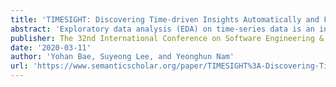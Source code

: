 ```yaml
---
title: 'TIMESIGHT: Discovering Time-driven Insights Automatically and Fairly'
abstract: 'Exploratory data analysis (EDA) on time-series data is an indispensable and important process for not only data analysts but also non-expert users. It helps them make data-driven decisions by discovering important patterns of a certain phenomenon. However, it poses 2 challenges for data analysts and decision-makers. First, although a lot of business intelligence tools have been introduced that can help explore the data, they require repeated analytic procedures and most of the procedures rely on users’ intuition, knowledge, and efforts. Second, even though there have been several attempts to quantify insights to automatically detect interesting patterns, they do not consider score fairness among detected patterns. Therefore, they are not suitable when data has the heterogeneity of insight types, attributes scales, and time intervals. We attack these challenges by introducing our new proposed system Timesight, which explores data through all possible time units and all attributes automatically. Timesight evaluates various types of time-driven insight, matching the fairness among each type of insight, each attribute, and each time interval. We verify our system using an internal application log dataset. Our experiment with data analysts working on the same dataset shows that Timesight alleviates tedious works and is effective in discovering insight.'
publisher: The 32nd International Conference on Software Engineering & Knowledge Engineering (SEKE)
date: '2020-03-11'
author: 'Yohan Bae, Suyeong Lee, and Yeonghun Nam'
url: 'https://www.semanticscholar.org/paper/TIMESIGHT%3A-Discovering-Time-driven-Insights-and-Bae-Lee/1a60d2fee24e9e2fddd7a532d046c5453f668050'
---
```

